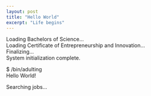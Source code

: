 ```yaml
---
layout: post
title: "Hello World"
excerpt: "Life begins"
---
```

Loading Bachelors of Science...  
Loading Certificate of Entrepreneurship and Innovation...  
Finalizing...  
System initialization complete.  

$ /bin/adulting  
Hello World!  

Searching jobs...  
